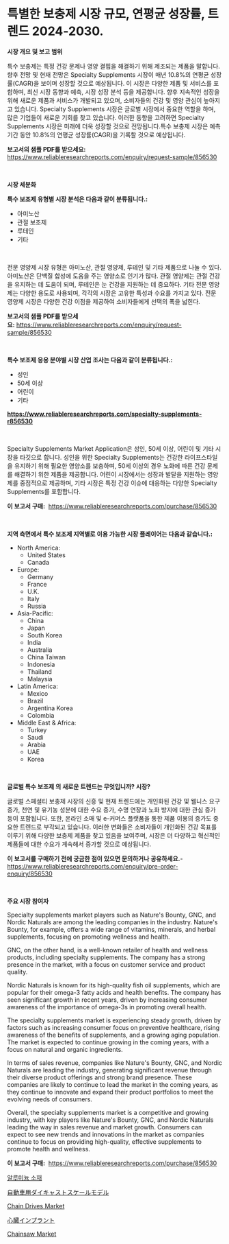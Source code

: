 <p><h1>특별한 보충제 시장 규모, 연평균 성장률, 트렌드 2024-2030.</h1></p><p><strong>시장 개요 및 보고 범위</strong></p>
<p><p>특수 보충제는 특정 건강 문제나 영양 결핍을 해결하기 위해 제조되는 제품을 말합니다. 향후 전망 및 현재 전망은 Specialty Supplements 시장이 매년 10.8%의 연평균 성장률(CAGR)을 보이며 성장할 것으로 예상됩니다. 이 시장은 다양한 제품 및 서비스를 포함하며, 최신 시장 동향과 예측, 시장 성장 분석 등을 제공합니다. 향후 지속적인 성장을 위해 새로운 제품과 서비스가 개발되고 있으며, 소비자들의 건강 및 영양 관심이 높아지고 있습니다. Specialty Supplements 시장은 글로벌 시장에서 중요한 역할을 하며, 많은 기업들이 새로운 기회를 찾고 있습니다. 이러한 동향을 고려하면 Specialty Supplements 시장은 미래에 더욱 성장할 것으로 전망됩니다.특수 보충제 시장은 예측 기간 동안 10.8%의 연평균 성장률(CAGR)을 기록할 것으로 예상됩니다.</p></p>
<p><strong>보고서의 샘플 PDF를 받으세요:</strong> <a href="https://www.reliableresearchreports.com/enquiry/request-sample/856530">https://www.reliableresearchreports.com/enquiry/request-sample/856530</a></p>
<p>&nbsp;</p>
<p><strong>시장 세분화</strong></p>
<p><strong>특수 보조제 유형별 시장 분석은 다음과 같이 분류됩니다.:</strong></p>
<p><ul><li>아미노산</li><li>관절 보조제</li><li>루테인</li><li>기타</li></ul></p>
<p>&nbsp;</p>
<p><p>전문 영양제 시장 유형은 아미노산, 관절 영양제, 루테인 및 기타 제품으로 나눌 수 있다. 아미노산은 단백질 합성에 도움을 주는 영양소로 인기가 많다. 관절 영양제는 관절 건강을 유지하는 데 도움이 되며, 루테인은 눈 건강을 지원하는 데 중요하다. 기타 전문 영양제는 다양한 용도로 사용되며, 각각의 시장은 고유한 특성과 수요를 가지고 있다. 전문 영양제 시장은 다양한 건강 이점을 제공하여 소비자들에게 선택의 폭을 넓힌다.</p></p>
<p><strong>보고서의 샘플 PDF를 받으세요:</strong>&nbsp;<a href="https://www.reliableresearchreports.com/enquiry/request-sample/856530">https://www.reliableresearchreports.com/enquiry/request-sample/856530</a></p>
<p>&nbsp;</p>
<p><strong> 특수 보조제 응용 분야별 시장 산업 조사는 다음과 같이 분류됩니다.:</strong></p>
<p><ul><li>성인</li><li>50세 이상</li><li>어린이</li><li>기타</li></ul></p>
<p><strong><a href="https://www.reliableresearchreports.com/specialty-supplements-r856530">https://www.reliableresearchreports.com/specialty-supplements-r856530</a></strong></p>
<p>&nbsp;</p>
<p><p>Specialty Supplements Market Application은 성인, 50세 이상, 어린이 및 기타 시장을 타깃으로 합니다. 성인을 위한 Specialty Supplements는 건강한 라이프스타일을 유지하기 위해 필요한 영양소를 보충하며, 50세 이상의 경우 노화에 따른 건강 문제를 해결하기 위한 제품을 제공합니다. 어린이 시장에서는 성장과 발달을 지원하는 영양제를 중점적으로 제공하며, 기타 시장은 특정 건강 이슈에 대응하는 다양한 Specialty Supplements를 포함합니다.</p></p>
<p><strong>이 보고서 구매:</strong>&nbsp; <a href="https://www.reliableresearchreports.com/purchase/856530">https://www.reliableresearchreports.com/purchase/856530</a></p>
<p>&nbsp;</p>
<p><strong>지역 측면에서 특수 보조제 지역별로 이용 가능한 시장 플레이어는 다음과 같습니다.:</strong></p>
<p><ul>
    <li>
        North America:
        <ul>
            <li>United States</li>
            <li>Canada</li>
        </ul>
    </li>
    <li>
        Europe:
        <ul>
            <li>Germany</li>
            <li>France</li>
            <li>U.K.</li>
            <li>Italy</li>
            <li>Russia</li>
        </ul>
    </li>
    <li>
        Asia-Pacific:
        <ul>
            <li>China</li>
            <li>Japan</li>
            <li>South Korea</li>
            <li>India</li>
            <li>Australia</li>
            <li>China Taiwan</li>
            <li>Indonesia</li>
            <li>Thailand</li>
            <li>Malaysia</li>
        </ul>
    </li>
    <li>
        Latin America:
        <ul>
            <li>Mexico</li>
            <li>Brazil</li>
            <li>Argentina Korea</li>
            <li>Colombia</li>
        </ul>
    </li>
    <li>
        Middle East & Africa:
        <ul>
            <li>Turkey</li>
            <li>Saudi</li>
            <li>Arabia</li>
            <li>UAE</li>
            <li>Korea</li>
        </ul>
    </li>
    </ul></p>
<p>&nbsp;</p>
<p><strong>글로벌 특수 보조제 의 새로운 트렌드는 무엇입니까? 시장?</strong></p>
<p><p>글로벌 스페셜티 보충제 시장의 신흥 및 현재 트렌드에는 개인화된 건강 및 웰니스 요구 증가, 천연 및 유기농 성분에 대한 수요 증가, 수명 연장과 노화 방지에 대한 관심 증가 등이 포함됩니다. 또한, 온라인 소매 및 e-커머스 플랫폼을 통한 제품 이용의 증가도 중요한 트렌드로 부각되고 있습니다. 이러한 변화들은 소비자들이 개인화된 건강 목표를 이루기 위해 다양한 보충제 제품을 찾고 있음을 보여주며, 시장은 더 다양하고 혁신적인 제품들에 대한 수요가 계속해서 증가할 것으로 예상됩니다.</p></p>
<p><strong>이 보고서를 구매하기 전에 궁금한 점이 있으면 문의하거나 공유하세요.</strong>- <a href="https://www.reliableresearchreports.com/enquiry/pre-order-enquiry/856530">https://www.reliableresearchreports.com/enquiry/pre-order-enquiry/856530</a></p>
<p>&nbsp;</p>
<p><strong>주요 시장 참여자</strong></p>
<p><p>Specialty supplements market players such as Nature's Bounty, GNC, and Nordic Naturals are among the leading companies in the industry. Nature's Bounty, for example, offers a wide range of vitamins, minerals, and herbal supplements, focusing on promoting wellness and health.</p><p>GNC, on the other hand, is a well-known retailer of health and wellness products, including specialty supplements. The company has a strong presence in the market, with a focus on customer service and product quality.</p><p>Nordic Naturals is known for its high-quality fish oil supplements, which are popular for their omega-3 fatty acids and health benefits. The company has seen significant growth in recent years, driven by increasing consumer awareness of the importance of omega-3s in promoting overall health.</p><p>The specialty supplements market is experiencing steady growth, driven by factors such as increasing consumer focus on preventive healthcare, rising awareness of the benefits of supplements, and a growing aging population. The market is expected to continue growing in the coming years, with a focus on natural and organic ingredients.</p><p>In terms of sales revenue, companies like Nature's Bounty, GNC, and Nordic Naturals are leading the industry, generating significant revenue through their diverse product offerings and strong brand presence. These companies are likely to continue to lead the market in the coming years, as they continue to innovate and expand their product portfolios to meet the evolving needs of consumers.</p><p>Overall, the specialty supplements market is a competitive and growing industry, with key players like Nature's Bounty, GNC, and Nordic Naturals leading the way in sales revenue and market growth. Consumers can expect to see new trends and innovations in the market as companies continue to focus on providing high-quality, effective supplements to promote health and wellness.</p></p>
<p><strong>이 보고서 구매:</strong>&nbsp;&nbsp;<a href="https://www.reliableresearchreports.com/purchase/856530">https://www.reliableresearchreports.com/purchase/856530</a></p>
<p><p><a href="https://medium.com/@carlosdytouglas8907667/%EC%95%8C%EB%A3%A8%EB%AF%B8%EB%8A%84-%EC%86%8C%EC%9E%AC-%EC%8B%9C%EC%9E%A5-%EB%B3%B4%EA%B3%A0%EC%84%9C%EB%8A%94-%EC%9D%B4-%EC%8B%9C%EC%9E%A5%EC%9D%98-%EC%B5%9C%EC%8B%A0-%ED%8A%B8%EB%A0%8C%EB%93%9C%EC%99%80-%EC%84%B1%EC%9E%A5-%EA%B8%B0%ED%9A%8C%EB%A5%BC-%EB%B3%B4%EC%97%AC%EC%A4%8D%EB%8B%88%EB%8B%A4-374c8d76c0d0">알루미늄 소재</a></p><p><a href="https://github.com/adcxff01450218/Market-Research-Report-List-1/blob/main/340934020679.md">自動車用ダイキャストスケールモデル</a></p><p><a href="https://github.com/PeterParrish5/Market-Research-Report-List-4/blob/main/chain-drives-market.md">Chain Drives Market</a></p><p><a href="https://medium.com/@nicholas.ellison0076890/%E5%BF%83%E8%87%93%E7%A7%BB%E6%A4%8D%E5%B8%82%E5%A0%B4%E5%B1%95%E6%9C%9B-%E7%94%A3%E6%A5%AD%E6%A6%82%E8%A6%81%E3%81%A8%E4%BA%88%E6%B8%AC-2024%E5%B9%B4%E3%81%8B%E3%82%892031%E5%B9%B4-94cf33019d53">心臓インプラント</a></p><p><a href="https://github.com/jhcraigie/Market-Research-Report-List-2/blob/main/chainsaw-market.md">Chainsaw Market</a></p></p>